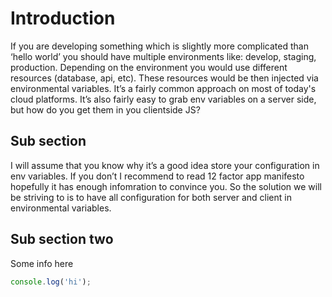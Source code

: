 # Introduction
If you are developing something which is slightly more complicated than ‘hello world’ you should have multiple environments like: develop, staging, production. Depending on the environment you would use different resources (database, api, etc). These resources would be then injected via environmental variables. It’s a fairly common approach on most of today's cloud platforms. It’s also fairly easy to grab env variables on a server side, but how do you get them in you clientside JS?

## Sub section
I will assume that you know why it’s a good idea store your configuration in env variables. If you don’t I recommend to read 12 factor app manifesto hopefully it has enough infomration to convince you.
So the solution we will be striving to is to have all configuration for both server and client in environmental variables.

## Sub section two
Some info here
```js
console.log('hi');
```
